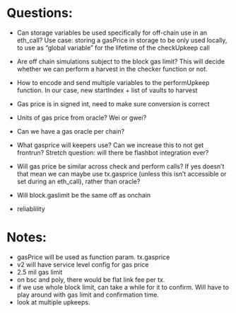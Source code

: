 # Questions:
*	Can storage variables be used specifically for off-chain use in an eth_call?
Use case: storing a gasPrice in storage to be only used locally, to use as “global variable” for the lifetime of the checkUpkeep call
*	Are off chain simulations subject to the block gas limit? This will decide whether we can perform a harvest in the checker function or not.
*	How to encode and send multiple variables to the performUpkeep function. In our case, new startIndex + list of vaults to harvest
*	Gas price is in signed int, need to make sure conversion is correct
*	Units of gas price from oracle? Wei or gwei?
*   Can we have a gas oracle per chain?
*   What gasprice will keepers use? Can we increase this to not get frontrun? Stretch question: will there be flashbot integration ever?
*	Will gas price be similar across check and perform calls? If yes doesn’t that mean we can maybe use tx.gasprice (unless this isn’t accessible or set during an eth_call), rather than oracle?
*	Will block.gaslimit be the same off as onchain 

* reliablility


# Notes:

* gasPrice will be used as function param. tx.gasprice
* v2 will have service level config for gas price
* 2.5 mil gas limit
* on bsc and poly, there would be flat link fee per tx.
* if we use whole block limit, can take a while for it to confirm. Will have to play around with gas limit and confirmation time.
* look at multiple upkeeps.